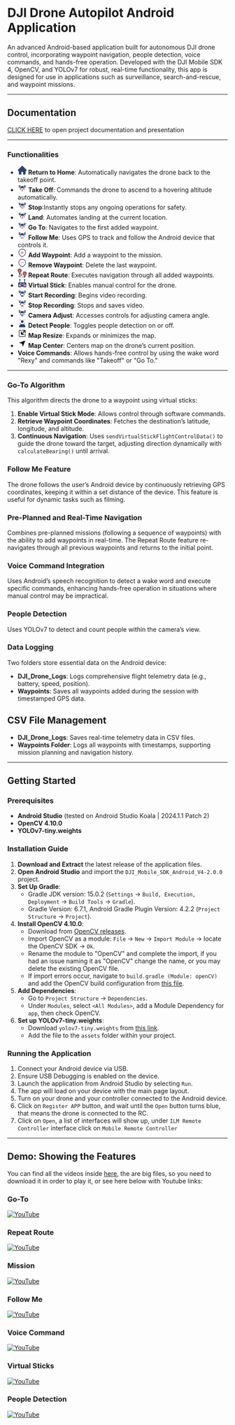 # DJI Drone Autopilot Android Application

An advanced Android-based application built for autonomous DJI drone control, incorporating waypoint navigation, people detection, voice commands, and hands-free operation. Developed with the DJI Mobile SDK 4, OpenCV, and YOLOv7 for robust, real-time functionality, this app is designed for use in applications such as surveillance, search-and-rescue, and waypoint missions.

---

## Documentation
[CLICK HERE](https://drive.google.com/drive/folders/1WMS-Vn44woM4cEAaCn56HTGf4ozFhd0w?usp=sharing) to open project documentation and presentation

---

### Functionalities

- <img src="app/src/main/res/drawable/ilm_drone_return_to_home.png" width="20"> **Return to Home**: Automatically navigates the drone back to the takeoff point.
- <img src="app/src/main/res/drawable/ilm_drone_takeoff.png" width="20"> **Take Off**: Commands the drone to ascend to a hovering altitude automatically.
- <img src="app/src/main/res/drawable/ilm_drone_stop.png" width="20"> **Stop**:Instantly stops any ongoing operations for safety.
- <img src="app/src/main/res/drawable/ilm_drone_land.png" width="20"> **Land**: Automates landing at the current location.
- <img src="app/src/main/res/drawable/ilm_drone_go_to.png" width="20"> **Go To**: Navigates to the first added waypoint.
- <img src="app/src/main/res/drawable/ilm_drone_folow_me.png" width="20"> **Follow Me**: Uses GPS to track and follow the Android device that controls it.
- <img src="app/src/main/res/drawable/ilm_addwaypoint.png" width="20"> **Add Waypoint**: Add a waypoint to the mission.
- <img src="app/src/main/res/drawable/ilm_removewaypoint.png" width="20"> **Remove Waypoint**: Delete the last waypoint.
- <img src="app/src/main/res/drawable/ilm_drone_repeat_route.png" width="20"> **Repeat Route**: Executes navigation through all added waypoints.
- <img src="app/src/main/res/drawable/ilm_drone_virtualstick.png" width="20"> **Virtual Stick**: Enables manual control for the drone.
- <img src="app/src/main/res/drawable/ilm_drone_capture_video_off.png" width="20"> **Start Recording**: Begins video recording.
- <img src="app/src/main/res/drawable/ilm_drone_capture_video_on.png" width="20"> **Stop Recording**: Stops and saves video.
- <img src="app/src/main/res/drawable/ilm_drone_camera_adjust.png" width="20"> **Camera Adjust**: Accesses controls for adjusting camera angle.
- <img src="app/src/main/res/drawable/ilm_people_detection.png" width="20"> **Detect People**: Toggles people detection on or off.
- <img src="app/src/main/res/drawable/ilm_map_resize.png" width="20"> **Map Resize**: Expands or minimizes the map.
- <img src="app/src/main/res/drawable/ilm_map_center.png" width="20"> **Map Center**: Centers map on the drone’s current position.
- **Voice Commands**: Allows hands-free control by using the wake word "Rexy" and commands like "Takeoff" or "Go To."

---

### Go-To Algorithm
This algorithm directs the drone to a waypoint using virtual sticks:
1. **Enable Virtual Stick Mode**: Allows control through software commands.
2. **Retrieve Waypoint Coordinates**: Fetches the destination’s latitude, longitude, and altitude.
3. **Continuous Navigation**: Uses `sendVirtualStickFlightControlData()` to guide the drone toward the target, adjusting direction dynamically with `calculateBearing()` until arrival.

### Follow Me Feature
The drone follows the user’s Android device by continuously retrieving GPS coordinates, keeping it within a set distance of the device. This feature is useful for dynamic tasks such as filming.

### Pre-Planned and Real-Time Navigation
Combines pre-planned missions (following a sequence of waypoints) with the ability to add waypoints in real-time. The Repeat Route feature re-navigates through all previous waypoints and returns to the initial point.

### Voice Command Integration
Uses Android’s speech recognition to detect a wake word and execute specific commands, enhancing hands-free operation in situations where manual control may be impractical.

### People Detection
Uses YOLOv7 to detect and count people within the camera’s view.

### Data Logging
Two folders store essential data on the Android device:
- **DJI_Drone_Logs**: Logs comprehensive flight telemetry data (e.g., battery, speed, position).
- **Waypoints**: Saves all waypoints added during the session with timestamped GPS data.


## CSV File Management
- **DJI_Drone_Logs**: Saves real-time telemetry data in CSV files.
- **Waypoints Folder**: Logs all waypoints with timestamps, supporting mission planning and navigation history.

---
## Getting Started

### Prerequisites
- **Android Studio** (tested on Android Studio Koala | 2024.1.1 Patch 2)
- **OpenCV 4.10.0**
- **YOLOv7-tiny.weights**

### Installation Guide

1. **Download and Extract** the latest release of the application files.
2. **Open Android Studio** and import the `DJI_Mobile_SDK_Android_V4-2.0.0` project.
3. **Set Up Gradle**:
   - Gradle JDK version: 15.0.2 (`Settings` -> `Build, Execution, Deployment` -> `Build Tools` -> `Gradle`).
   - Gradle Version: 6.7.1, Android Gradle Plugin Version: 4.2.2 (`Project Structure` -> `Project`).
4. **Install OpenCV 4.10.0**:
   - Download from [OpenCV releases](https://github.com/opencv/opencv/releases/download/4.10.0/opencv-4.10.0-android-sdk.zip).
   - Import OpenCV as a module: `File` -> `New` -> `Import Module` -> locate the OpenCV SDK -> `Ok`.
   - Rename the module to "OpenCV" and complete the import, if you had an issue naming it as "OpenCV" change the name, or you may delete the existing OpenCV file.
   - If import errors occur, navigate to `build.gradle (Module: openCV)` and add the OpenCV build configuration from [this file](https://github.com/Malak47/DJI_Mobile_SDK_Android_V4/blob/fc803ec79002155ce2565655bd0657ff4d6b4b1d/OpenCV_build_temp.gradle).
5. **Add Dependencies**:
   - Go to `Project Structure` -> `Dependencies`.
   - Under `Modules`, select `<All Modules>`, add a Module Dependency for `app`, then check OpenCV.
6. **Set up YOLOv7-tiny.weights**:
   - Download `yolov7-tiny.weights` from [this link](https://github.com/AlexeyAB/darknet/releases/download/yolov4/yolov7-tiny.weights).
   - Add the file to the `assets` folder within your project.

### Running the Application

1. Connect your Android device via USB.
2. Ensure USB Debugging is enabled on the device.
3. Launch the application from Android Studio by selecting `Run`.
4. The app will load on your device with the main page layout.
5. Turn on your drone and your controller connected to the Android device.
6. Click on `Register APP` button, and wait until the `Open` button turns blue, that means the drone is connected to the RC.
7. Click on `Open`, a list of interfaces will show up, under `ILM Remote Controller` interface click on `Mobile Remote Controller`
   
---
## Demo: Showing the Features 
You can find all the videos inside [here](videos/), the are big files, so you need to download it in order to play it, or see here below with Youtube links:
### Go-To
[![YouTube](http://i.ytimg.com/vi/Szy25ujMVQk/hqdefault.jpg)](https://www.youtube.com/watch?v=Szy25ujMVQk)
### Repeat Route
[![YouTube](http://i.ytimg.com/vi/zZ6wpH34AwE/hqdefault.jpg)](https://www.youtube.com/watch?v=zZ6wpH34AwE)
### Mission
[![YouTube](http://i.ytimg.com/vi/Vzf3RjPZALY/hqdefault.jpg)](https://www.youtube.com/watch?v=Vzf3RjPZALY)
### Follow Me
[![YouTube](http://i.ytimg.com/vi/wnf69fxDW-w/hqdefault.jpg)](https://www.youtube.com/watch?v=wnf69fxDW-w)
### Voice Command
[![YouTube](http://i.ytimg.com/vi/w_YEEzKgEYo/hqdefault.jpg)](https://www.youtube.com/watch?v=w_YEEzKgEYo)
### Virtual Sticks
[![YouTube](http://i.ytimg.com/vi/-zQa4j-t8mg/hqdefault.jpg)](https://www.youtube.com/watch?v=-zQa4j-t8mg)
### People Detection
[![YouTube](http://i.ytimg.com/vi/N1zaoWb2QBM/hqdefault.jpg)](https://www.youtube.com/watch?v=N1zaoWb2QBM)

